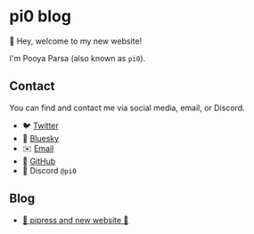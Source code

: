 # pi0 blog

👋 Hey, welcome to my new website!

I'm Pooya Parsa (also known as `pi0`).

## Contact

You can find and contact me via social media, email, or Discord.

- 🐦 <a href="https://x.com/_pi0_" target="_blank" rel="noopener noreferrer">Twitter</a>
- 🦋 <a href="https://bsky.app/profile/pi0.io" target="_blank" rel="noopener noreferrer">Bluesky</a>
- ✉️ <a href="mailto:pooya@pi0.io" target="_blank" rel="noopener noreferrer">Email</a>
- 🐙 <a href="https://github.com/pi0" target="_blank" rel="noopener noreferrer">GitHub</a>
- 💬 Discord `@pi0`

## Blog

- [🗿 pipress and new website 🎉](/blog/pipress)
